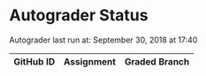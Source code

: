 # Autograder Status
Autograder last run at: September 30, 2018 at 17:40

| GitHub ID | Assignment | Graded Branch |
|-----------|------------|---------------|
